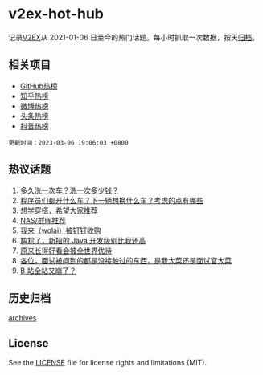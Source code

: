 # v2ex-hot-hub

 记录[V2EX](https://www.v2ex.com/)从 2021-01-06 日至今的热门话题。每小时抓取一次数据，按天[归档](archives)。
 
 ## 相关项目

- [GitHub热榜](https://github.com/snaildev/github-hot-hub)
- [知乎热榜](https://github.com/snaildev/zhihu-hot-hub)
- [微博热榜](https://github.com/snaildev/weibo-hot-hub)
- [头条热榜](https://github.com/snaildev/toutiao-hot-hub)
- [抖音热榜](https://github.com/snaildev/douyin-hot-hub)


 `更新时间：2023-03-06 19:06:03 +0800`

## 热议话题

1. [多久洗一次车？洗一次多少钱？](https://www.v2ex.com/t/921467)
1. [程序员们都开什么车？下一辆想换什么车？考虑的点有哪些](https://www.v2ex.com/t/921449)
1. [想学穿搭，希望大家推荐](https://www.v2ex.com/t/921432)
1. [NAS/群晖推荐](https://www.v2ex.com/t/921502)
1. [我来（wolai）被钉钉收购](https://www.v2ex.com/t/921489)
1. [尴尬了，新招的 Java 开发级别比我还高](https://www.v2ex.com/t/921478)
1. [原来长得好看会被全世界优待](https://www.v2ex.com/t/921565)
1. [各位，面试被问到的都是没接触过的东西，是我太菜还是面试官太菜](https://www.v2ex.com/t/921448)
1. [B 站全站又崩了？](https://www.v2ex.com/t/921359)

## 历史归档

[archives](archives)

## License

See the [LICENSE](LICENSE) file for license rights and limitations (MIT).

